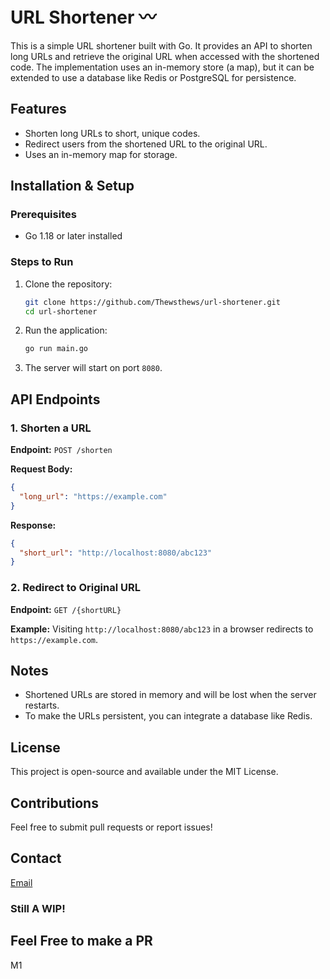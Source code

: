 # URL Shortener 〰️

This is a simple URL shortener built with Go. It provides an API to shorten long URLs and retrieve the original URL when accessed with the shortened code. The implementation uses an in-memory store (a map), but it can be extended to use a database like Redis or PostgreSQL for persistence.

## Features 
- Shorten long URLs to short, unique codes.
- Redirect users from the shortened URL to the original URL.
- Uses an in-memory map for storage.

## Installation & Setup
### Prerequisites
- Go 1.18 or later installed

### Steps to Run 
1. Clone the repository:
   ```sh
   git clone https://github.com/Thewsthews/url-shortener.git
   cd url-shortener
   ```
2. Run the application:
   ```sh
   go run main.go
   ```
3. The server will start on port `8080`.

## API Endpoints

### 1. Shorten a URL
**Endpoint:** `POST /shorten`

**Request Body:**
```json
{
  "long_url": "https://example.com"
}
```

**Response:**
```json
{
  "short_url": "http://localhost:8080/abc123"
}
```

### 2. Redirect to Original URL
**Endpoint:** `GET /{shortURL}`

**Example:**
Visiting `http://localhost:8080/abc123` in a browser redirects to `https://example.com`.

## Notes
- Shortened URLs are stored in memory and will be lost when the server restarts.
- To make the URLs persistent, you can integrate a database like Redis.

## License
This project is open-source and available under the MIT License.

## Contributions
Feel free to submit pull requests or report issues!
## Contact
[Email](etiegnim@gmail.com)

### Still A WIP!

## Feel Free to make a PR

M1
